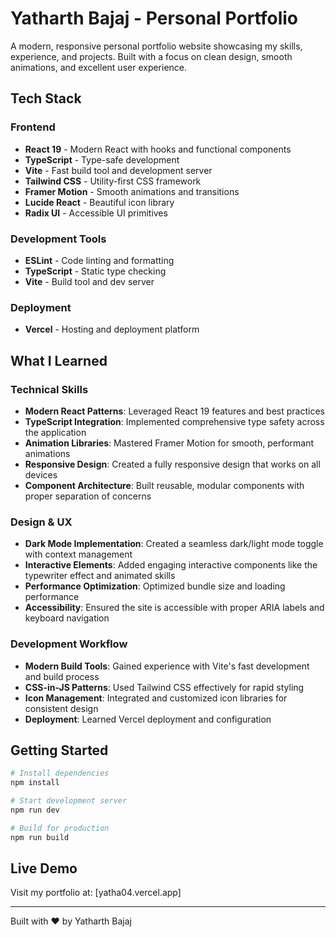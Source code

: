 # Yatharth Bajaj - Personal Portfolio

A modern, responsive personal portfolio website showcasing my skills, experience, and projects. Built with a focus on clean design, smooth animations, and excellent user experience.


## Tech Stack

### Frontend
- **React 19** - Modern React with hooks and functional components
- **TypeScript** - Type-safe development
- **Vite** - Fast build tool and development server
- **Tailwind CSS** - Utility-first CSS framework
- **Framer Motion** - Smooth animations and transitions
- **Lucide React** - Beautiful icon library
- **Radix UI** - Accessible UI primitives

### Development Tools
- **ESLint** - Code linting and formatting
- **TypeScript** - Static type checking
- **Vite** - Build tool and dev server

### Deployment
- **Vercel** - Hosting and deployment platform

## What I Learned

### Technical Skills
- **Modern React Patterns**: Leveraged React 19 features and best practices
- **TypeScript Integration**: Implemented comprehensive type safety across the application
- **Animation Libraries**: Mastered Framer Motion for smooth, performant animations
- **Responsive Design**: Created a fully responsive design that works on all devices
- **Component Architecture**: Built reusable, modular components with proper separation of concerns

### Design & UX
- **Dark Mode Implementation**: Created a seamless dark/light mode toggle with context management
- **Interactive Elements**: Added engaging interactive components like the typewriter effect and animated skills
- **Performance Optimization**: Optimized bundle size and loading performance
- **Accessibility**: Ensured the site is accessible with proper ARIA labels and keyboard navigation

### Development Workflow
- **Modern Build Tools**: Gained experience with Vite's fast development and build process
- **CSS-in-JS Patterns**: Used Tailwind CSS effectively for rapid styling
- **Icon Management**: Integrated and customized icon libraries for consistent design
- **Deployment**: Learned Vercel deployment and configuration

## Getting Started

```bash
# Install dependencies
npm install

# Start development server
npm run dev

# Build for production
npm run build
```

## Live Demo

Visit my portfolio at: [yatha04.vercel.app]

---

Built with ❤️ by Yatharth Bajaj

